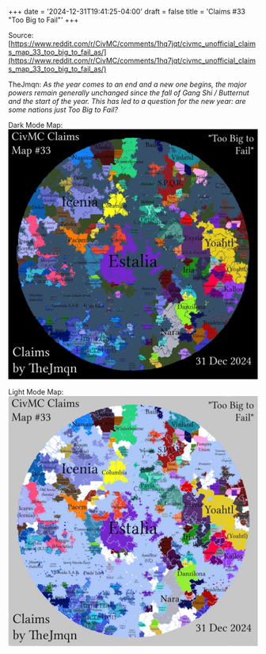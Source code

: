 +++
date = '2024-12-31T19:41:25-04:00'
draft = false
title = 'Claims #33 "Too Big to Fail"'
+++

Source: [https://www.reddit.com/r/CivMC/comments/1hq7jqt/civmc_unofficial_claims_map_33_too_big_to_fail_as/](https://www.reddit.com/r/CivMC/comments/1hq7jqt/civmc_unofficial_claims_map_33_too_big_to_fail_as/)

TheJmqn: *As the year comes to an end and a new one begins, the major powers remain generally unchanged since the fall of Gang Shi / Butternut and the start of the year. This has led to a question for the new year: are some nations just Too Big to Fail?*

Dark Mode Map:
[![Claims #33](https://raw.githubusercontent.com/CivMC-Map-Archive/civmc-map-archive.github.io/refs/heads/main/public/images/CivMC-Claims-33.webp)](https://raw.githubusercontent.com/CivMC-Map-Archive/civmc-map-archive.github.io/refs/heads/main/public/images/CivMC-Claims-33.webp)

Light Mode Map:
[![Claims #33 Light](https://raw.githubusercontent.com/CivMC-Map-Archive/civmc-map-archive.github.io/refs/heads/main/public/images/CivMC-Claims-33-Light.webp)](https://raw.githubusercontent.com/CivMC-Map-Archive/civmc-map-archive.github.io/refs/heads/main/public/images/CivMC-Claims-33-Light.webp)

